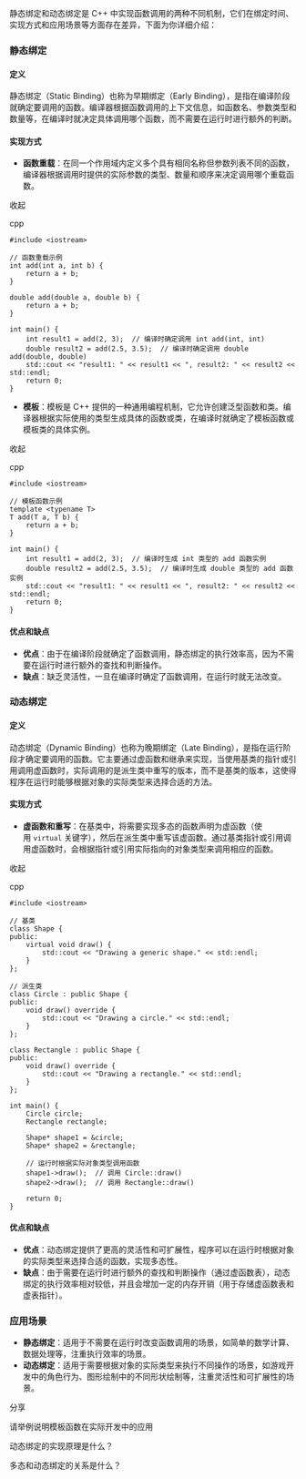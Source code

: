 静态绑定和动态绑定是 C++ 中实现函数调用的两种不同机制，它们在绑定时间、实现方式和应用场景等方面存在差异，下面为你详细介绍：

### 静态绑定

#### 定义

  

静态绑定（Static Binding）也称为早期绑定（Early Binding），是指在编译阶段就确定要调用的函数。编译器根据函数调用的上下文信息，如函数名、参数类型和数量等，在编译时就决定具体调用哪个函数，而不需要在运行时进行额外的判断。

#### 实现方式

  

- **函数重载**：在同一个作用域内定义多个具有相同名称但参数列表不同的函数，编译器根据调用时提供的实际参数的类型、数量和顺序来决定调用哪个重载函数。

  

收起

cpp

```
#include <iostream>

// 函数重载示例
int add(int a, int b) {
    return a + b;
}

double add(double a, double b) {
    return a + b;
}

int main() {
    int result1 = add(2, 3);  // 编译时确定调用 int add(int, int)
    double result2 = add(2.5, 3.5);  // 编译时确定调用 double add(double, double)
    std::cout << "result1: " << result1 << ", result2: " << result2 << std::endl;
    return 0;
}
```

  

- **模板**：模板是 C++ 提供的一种通用编程机制，它允许创建泛型函数和类。编译器根据实际使用的类型生成具体的函数或类，在编译时就确定了模板函数或模板类的具体实例。

  

收起

cpp

```
#include <iostream>

// 模板函数示例
template <typename T>
T add(T a, T b) {
    return a + b;
}

int main() {
    int result1 = add(2, 3);  // 编译时生成 int 类型的 add 函数实例
    double result2 = add(2.5, 3.5);  // 编译时生成 double 类型的 add 函数实例
    std::cout << "result1: " << result1 << ", result2: " << result2 << std::endl;
    return 0;
}
```

#### 优点和缺点

  

- **优点**：由于在编译阶段就确定了函数调用，静态绑定的执行效率高，因为不需要在运行时进行额外的查找和判断操作。
- **缺点**：缺乏灵活性，一旦在编译时确定了函数调用，在运行时就无法改变。

### 动态绑定

#### 定义

  

动态绑定（Dynamic Binding）也称为晚期绑定（Late Binding），是指在运行阶段才确定要调用的函数。它主要通过虚函数和继承来实现，当使用基类的指针或引用调用虚函数时，实际调用的是派生类中重写的版本，而不是基类的版本，这使得程序在运行时能够根据对象的实际类型来选择合适的方法。

#### 实现方式

  

- **虚函数和重写**：在基类中，将需要实现多态的函数声明为虚函数（使用 `virtual` 关键字），然后在派生类中重写该虚函数。通过基类指针或引用调用虚函数时，会根据指针或引用实际指向的对象类型来调用相应的函数。

  

收起

cpp

```
#include <iostream>

// 基类
class Shape {
public:
    virtual void draw() {
        std::cout << "Drawing a generic shape." << std::endl;
    }
};

// 派生类
class Circle : public Shape {
public:
    void draw() override {
        std::cout << "Drawing a circle." << std::endl;
    }
};

class Rectangle : public Shape {
public:
    void draw() override {
        std::cout << "Drawing a rectangle." << std::endl;
    }
};

int main() {
    Circle circle;
    Rectangle rectangle;

    Shape* shape1 = &circle;
    Shape* shape2 = &rectangle;

    // 运行时根据实际对象类型调用函数
    shape1->draw();  // 调用 Circle::draw()
    shape2->draw();  // 调用 Rectangle::draw()

    return 0;
}
```

#### 优点和缺点

  

- **优点**：动态绑定提供了更高的灵活性和可扩展性，程序可以在运行时根据对象的实际类型来选择合适的函数，实现多态性。
- **缺点**：由于需要在运行时进行额外的查找和判断操作（通过虚函数表），动态绑定的执行效率相对较低，并且会增加一定的内存开销（用于存储虚函数表和虚表指针）。

### 应用场景

  

- **静态绑定**：适用于不需要在运行时改变函数调用的场景，如简单的数学计算、数据处理等，注重执行效率的场景。
- **动态绑定**：适用于需要根据对象的实际类型来执行不同操作的场景，如游戏开发中的角色行为、图形绘制中的不同形状绘制等，注重灵活性和可扩展性的场景。

分享

请举例说明模板函数在实际开发中的应用

动态绑定的实现原理是什么？

多态和动态绑定的关系是什么？